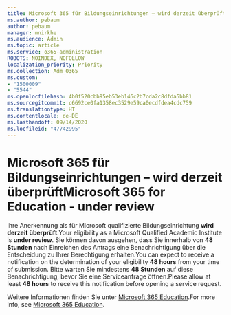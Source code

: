 ```yaml
---
title: Microsoft 365 für Bildungseinrichtungen – wird derzeit überprüft
ms.author: pebaum
author: pebaum
manager: mnirkhe
ms.audience: Admin
ms.topic: article
ms.service: o365-administration
ROBOTS: NOINDEX, NOFOLLOW
localization_priority: Priority
ms.collection: Adm_O365
ms.custom:
- "1500009"
- "5544"
ms.openlocfilehash: 4b0f520cbb95eb53eb146c2b7cda2c8dfda5bb81
ms.sourcegitcommit: c6692ce0fa1358ec3529e59ca0ecdfdea4cdc759
ms.translationtype: HT
ms.contentlocale: de-DE
ms.lasthandoff: 09/14/2020
ms.locfileid: "47742995"
---
```

# <a name="microsoft-365-for-education---under-review"></a><span data-ttu-id="fe004-102">Microsoft 365 für Bildungseinrichtungen – wird derzeit überprüft</span><span class="sxs-lookup"><span data-stu-id="fe004-102">Microsoft 365 for Education - under review</span></span>

<span data-ttu-id="fe004-103">Ihre Anerkennung als für Microsoft qualifizierte Bildungseinrichtung **wird derzeit überprüft**.</span><span class="sxs-lookup"><span data-stu-id="fe004-103">Your eligibility as a Microsoft Qualified Academic Institute is **under review**.</span></span> <span data-ttu-id="fe004-104">Sie können davon ausgehen, dass Sie innerhalb von **48 Stunden** nach Einreichen des Antrags eine Benachrichtigung über die Entscheidung zu Ihrer Berechtigung erhalten.</span><span class="sxs-lookup"><span data-stu-id="fe004-104">You can expect to receive a notification on the determination of your eligibility **48 hours** from your time of submission.</span></span> <span data-ttu-id="fe004-105">Bitte warten Sie mindestens **48 Stunden** auf diese Benachrichtigung, bevor Sie eine Serviceanfrage öffnen.</span><span class="sxs-lookup"><span data-stu-id="fe004-105">Please allow at least **48 hours** to receive this notification before opening a service request.</span></span>

<span data-ttu-id="fe004-106">Weitere Informationen finden Sie unter [Microsoft 365 Education](https://www.microsoft.com/education/buy-license/microsoft365).</span><span class="sxs-lookup"><span data-stu-id="fe004-106">For more info, see [Microsoft 365 Education](https://www.microsoft.com/education/buy-license/microsoft365).</span></span>
